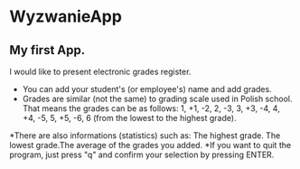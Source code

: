 # WyzwanieApp

## My first App. 

I would like to present electronic grades register. 

* You can add your student's (or employee's) name and add grades. 
* Grades are similar (not the same) to grading scale used in Polish school. That means the grades can be as follows:
  1, +1, -2, 2, -3, 3, +3, -4, 4, +4, -5, 5, +5, -6, 6 (from the lowest to the highest grade).

*There are also informations (statistics) such as: The highest grade. The lowest grade.The average of the grades you added.
*If you want to quit the program, just press "q" and confirm your selection by pressing ENTER.
